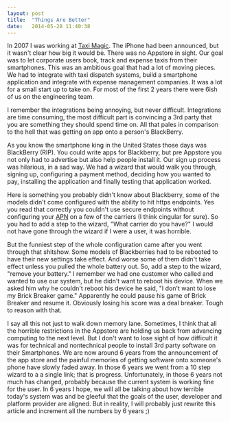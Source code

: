 ```yaml
---
layout: post
title:  "Things Are Better"
date:   2014-05-28 11:40:38
---
```


In 2007 I was working at [Taxi Magic](http://taximagic.com). The iPhone had been announced, but it wasn't clear how big it would be. There was no Appstore in sight. Our goal was to let corporate users book, track and expense taxis from their smartphones. This was an ambitious goal that had a lot of moving pieces. We had to integrate with taxi dispatch systems, build a smartphone application and integrate with expense management companies. It was a lot for a small start up to take on. For most of the first 2 years there were 6ish of us on the engineering team.

I remember the integrations being annoying, but never difficult. Integrations are time consuming, the most difficult part is convincing a 3rd party that you are something they should spend time on. All that pales in comparison to the hell that was getting an app onto a person's BlackBerry.

As you know the smartphone king in the United States those days was BlackBerry (RIP). You could write apps for Blackberry, but pre Appstore you not only had to advertise but also help people install it. Our sign up process was hilarious, in a sad way. We had a wizard that would walk you through, signing up, configuring a payment method, deciding how you wanted to pay, installing the application and finally testing that application worked.

Here is something you probably didn't know about Blackberry, some of the models didn't come configured with the ability to hit https endpoints. Yes you read that correctly you couldn't use secure endpoints without configuring your [APN](http://en.wikipedia.org/wiki/Access_Point_Name) on a few of the carriers (I think cingular for sure). So you had to add a step to the wizard, "What carrier do you have?" I would not have gone through the wizard if I were a user, it was horrible.

But the funniest step of the whole configuration came after you went through that shitshow. Some models of Blackberries had to be rebooted to have their new settings take effect. And worse some of them didn't take effect unless you pulled the whole battery out. So, add a step to the wizard, "remove your battery." I remember we had one customer who called and wanted to use our system, but he didn't want to reboot his device. When we asked him why he couldn't reboot his device he said, "I don't want to lose my Brick Breaker game." Apparently he could pause his game of Brick Breaker and resume it. Obviously losing his score was a deal breaker. Tough to reason with that.

I say all this not just to walk down memory lane. Sometimes, I think that all the horrible restrictions in the Appstore are holding us back from advancing computing to the next level. But I don't want to lose sight of how difficult it was for technical and nontechnical people to install 3rd party software on their Smartphones. We are now around 6 years from the announcement of the app store and the painful memories of getting software onto someone's phone have slowly faded away. In those 6 years we went from a 10 step wizard to a a single link; that is progress. Unfortunately, in those 6 years not much has changed, probably because the current system is working fine for the user. In 6 years I hope, we will all be talking about how terrible today's system was and be gleeful that the goals of the user, developer and platform provider are aligned. But in reality, I will probably just rewrite this article and increment all the numbers by 6 years ;)